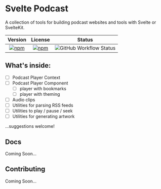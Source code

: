 # Svelte Podcast

A collection of tools for building podcast websites and tools with Svelte or SvelteKit.

|                                               Version                                               |                                               License                                               |                                                       Status                                                        |
| :-------------------------------------------------------------------------------------------------: | :-------------------------------------------------------------------------------------------------: | :-----------------------------------------------------------------------------------------------------------------: |
| [![npm](https://img.shields.io/npm/v/svelte-podcast)](https://www.npmjs.com/package/svelte-podcast) | [![npm](https://img.shields.io/npm/l/svelte-podcast)](https://www.npmjs.com/package/svelte-podcast) | ![GitHub Workflow Status](https://img.shields.io/github/actions/workflow/status/olliejt/svelte-podcast/publish.yml) |

## What's inside:

- [ ] Podcast Player Context
- [ ] Podcast Player Component
  - [ ] player with bookmarks
  - [ ] player with theming
- [ ] Audio clips
- [ ] Utilities for parsing RSS feeds
- [ ] Utilities to play / pause / seek
- [ ] Utilities for generating artwork

...suggestions welcome!

## Docs

Coming Soon...

## Contributing

Coming Soon...
